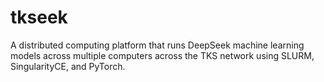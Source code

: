 # tkseek
A distributed computing platform that runs DeepSeek machine learning models across multiple computers across the TKS network using SLURM, SingularityCE, and PyTorch.
